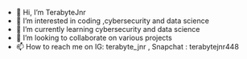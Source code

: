 - 👋 Hi, I’m TerabyteJnr
- 👀 I’m interested in coding ,cybersecurity and data science
- 🌱 I’m currently learning cybersecurity and data science
- 💞️ I’m looking to collaborate on various projects 
- 📫 How to reach me on IG: terabyte_jnr , Snapchat : terabytejnr448

<!---
TerabyteJnr/TerabyteJnr is a ✨ special ✨ repository because its `README.md` (this file) appears on your GitHub profile.
You can click the Preview link to take a look at your changes.
--->
